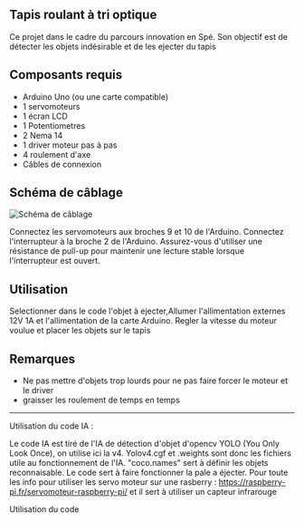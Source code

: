 ## Tapis roulant à tri optique

Ce projet dans le cadre du parcours innovation en Spé. Son objectif est de détecter les objets indésirable et de les ejecter du tapis 

## Composants requis

- Arduino Uno (ou une carte compatible)
- 1 servomoteurs
- 1 écran LCD
- 1 Potentiometres
- 2 Nema 14
- 1 driver moteur pas à pas
- 4 roulement d'axe
- Câbles de connexion

## Schéma de câblage

![Schéma de câblage]("URL_image")

Connectez les servomoteurs aux broches 9 et 10 de l'Arduino. Connectez l'interrupteur à la broche 2 de l'Arduino. Assurez-vous d'utiliser une résistance de pull-up pour maintenir une lecture stable lorsque l'interrupteur est ouvert.

## Utilisation

Selectionner dans le code l'objet à ejecter,Allumer l'allimentation externes 12V 1A et l'allimentation de la carte Arduino. Regler la vitesse du moteur voulue et placer les objets sur le tapis

## Remarques

- Ne pas mettre d'objets trop lourds pour ne pas faire forcer le moteur et le driver 
- graisser les roulement de temps en temps


---




Utilisation du code IA : 

Le code IA est tiré de l'IA de détection d'objet d'opencv YOLO (You Only Look Once), on utilise ici la v4. Yolov4.cgf et .weights sont donc les fichiers utile au fonctionnement de l'IA. "coco.names" sert à définir les objets reconnaisable. Le code sert à faire fonctionner la pale a éjecter. Pour toute les info pour utiliser les servo moteur sur une rasberry : https://raspberry-pi.fr/servomoteur-raspberry-pi/
et il sert à utiliser un capteur infrarouge








Utilisation du code
